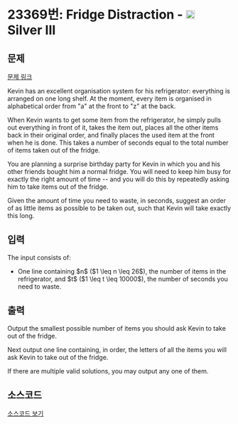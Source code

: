 # 23369번: Fridge Distraction - <img src="https://static.solved.ac/tier_small/8.svg" style="height:20px" /> Silver III

<!-- performance -->

<!-- 문제 제출 후 깃허브에 푸시를 했을 때 제출한 코드의 성능이 입력될 공간입니다.-->

<!-- end -->

## 문제

[문제 링크](https://boj.kr/23369)


<p>Kevin has an excellent organisation system for his refrigerator: everything is arranged on one long shelf. At the moment, every item is organised in alphabetical order from "a" at the front to "z" at the back.</p>

<p>When Kevin wants to get some item from the refrigerator, he simply pulls out everything in front of it, takes the item out, places all the other items back in their original order, and finally places the used item at the front when he is done. This takes a number of seconds equal to the total number of items taken out of the fridge.</p>

<p>You are planning a surprise birthday party for Kevin in which you and his other friends bought him a normal fridge. You will need to keep him busy for exactly the right amount of time -- and you will do this by repeatedly asking him to take items out of the fridge.</p>

<p>Given the amount of time you need to waste, in seconds, suggest an order of as little items as possible to be taken out, such that Kevin will take exactly this long.</p>



## 입력


<p>The input consists of:</p>

<ul>
<li>One line containing $n$ ($1 \leq n \leq 26$), the number of items in the refrigerator, and $t$ ($1 \leq t \leq 10000$), the number of seconds you need to waste.</li>
</ul>



## 출력


<p>Output the smallest possible number of items you should ask Kevin to take out of the fridge.</p>

<p>Next output one line containing, in order, the letters of all the items you will ask Kevin to take out of the fridge.</p>

<p>If there are multiple valid solutions, you may output any one of them.</p>



## 소스코드

[소스코드 보기](Fridge%20Distraction.cpp)